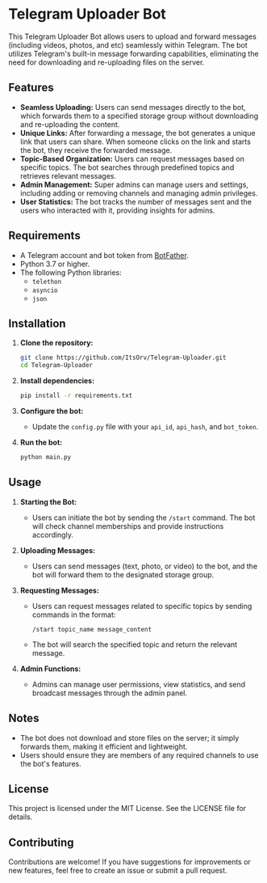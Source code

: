 # Telegram Uploader Bot

This Telegram Uploader Bot allows users to upload and forward messages (including videos, photos, and etc) seamlessly within Telegram. The bot utilizes Telegram's built-in message forwarding capabilities, eliminating the need for downloading and re-uploading files on the server.

## Features

- **Seamless Uploading:** Users can send messages directly to the bot, which forwards them to a specified storage group without downloading and re-uploading the content.
- **Unique Links:** After forwarding a message, the bot generates a unique link that users can share. When someone clicks on the link and starts the bot, they receive the forwarded message.
- **Topic-Based Organization:** Users can request messages based on specific topics. The bot searches through predefined topics and retrieves relevant messages.
- **Admin Management:** Super admins can manage users and settings, including adding or removing channels and managing admin privileges.
- **User Statistics:** The bot tracks the number of messages sent and the users who interacted with it, providing insights for admins.

## Requirements

- A Telegram account and bot token from [BotFather](https://t.me/botfather).
- Python 3.7 or higher.
- The following Python libraries:
  - `telethon`
  - `asyncio`
  - `json`

## Installation

1. **Clone the repository:**
   ```bash
   git clone https://github.com/ItsOrv/Telegram-Uploader.git
   cd Telegram-Uploader
   ```

2. **Install dependencies:**
   ```bash
   pip install -r requirements.txt
   ```

3. **Configure the bot:**
   - Update the `config.py` file with your `api_id`, `api_hash`, and `bot_token`.

4. **Run the bot:**
   ```bash
   python main.py
   ```

## Usage

1. **Starting the Bot:**
   - Users can initiate the bot by sending the `/start` command. The bot will check channel memberships and provide instructions accordingly.

2. **Uploading Messages:**
   - Users can send messages (text, photo, or video) to the bot, and the bot will forward them to the designated storage group.

3. **Requesting Messages:**
   - Users can request messages related to specific topics by sending commands in the format:
     ```
     /start topic_name message_content
     ```
   - The bot will search the specified topic and return the relevant message.

4. **Admin Functions:**
   - Admins can manage user permissions, view statistics, and send broadcast messages through the admin panel.

## Notes

- The bot does not download and store files on the server; it simply forwards them, making it efficient and lightweight.
- Users should ensure they are members of any required channels to use the bot's features.

## License

This project is licensed under the MIT License. See the LICENSE file for details.

## Contributing

Contributions are welcome! If you have suggestions for improvements or new features, feel free to create an issue or submit a pull request.

